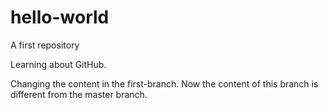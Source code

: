 # hello-world
A first repository

Learning about GitHub.

Changing the content in the first-branch. Now the content of this branch is different from the master branch.



